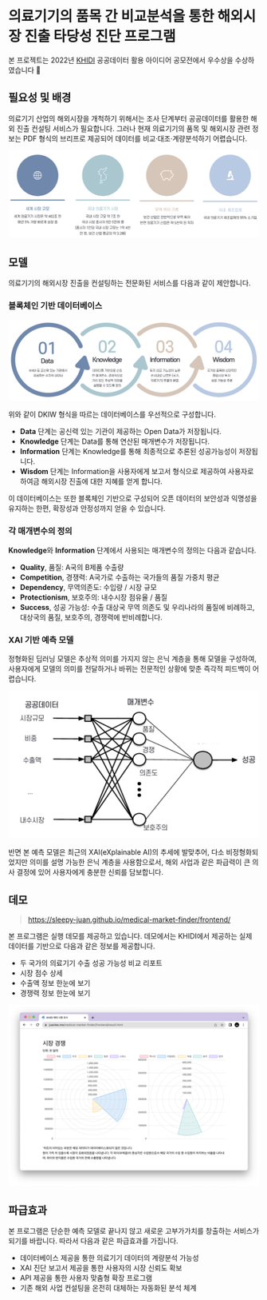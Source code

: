 # 의료기기의 품목 간 비교분석을 통한 해외시장 진출 타당성 진단 프로그램
본 프로젝트는 2022년 [KHIDI](https://www.khidi.or.kr/kps) 공공데이터 활용 아이디어 공모전에서 우수상을 수상하였습니다 🎉

## 필요성 및 배경
의료기기 산업의 해외시장을 개척하기 위해서는 조사 단계부터 공공데이터를 활용한 해외 진출 컨설팅 서비스가 필요합니다. 그러나 현재 의료기기의 품목 및 해외시장 관련 정보는 PDF 형식의 브리프로 제공되어 데이터를 비교·대조·계량분석하기 어렵습니다.

![needs](./assets/needs.png)

## 모델
의료기기의 해외시장 진출을 컨설팅하는 전문화된 서비스를 다음과 같이 제안합니다.

### 블록체인 기반 데이터베이스
![DKIW](./assets/DKIW.png)

위와 같이 DKIW 형식을 따르는 데이터베이스를 우선적으로 구성합니다.
* **Data** 단계는 공신력 있는 기관이 제공하는 Open Data가 저장됩니다.
* **Knowledge** 단계는 Data를 통해 연산된 매개변수가 저장됩니다.
* **Information** 단계는 Knowledge를 통해 최종적으로 추론된 성공가능성이 저장됩니다.
* **Wisdom** 단계는 Information을 사용자에게 보고서 형식으로 제공하여 사용자로 하여금 해외시장 진출에 대한 지혜를 얻게 합니다.

이 데이터베이스는 또한 블록체인 기반으로 구성되어 오픈 데이터의 보안성과 익명성을 유지하는 한편, 확장성과 안정성까지 얻을 수 있습니다.

### 각 매개변수의 정의
**Knowledge**와 **Information** 단계에서 사용되는 매개변수의 정의는 다음과 같습니다.

* **Quality**, 품질: A국의 B제품 수출량
* **Competition**, 경쟁력: A국가로 수출하는 국가들의 품질 가중치 평균
* **Dependency**, 무역의존도: 수입량 / 시장 규모
* **Protectionism**, 보호주의: 내수시장 점유율 / 품질
* **Success**, 성공 가능성: 수출 대상국 무역 의존도 및 우리나라의 품질에 비례하고, 대상국의 품질, 보호주의, 경쟁력에 반비례합니다.

### XAI 기반 예측 모델
정형화된 딥러닝 모델은 추상적 의미를 가지지 않는 은닉 계층을 통해 모델을 구성하여, 사용자에게 모델의 의미를 전달하거나 바뀌는 전문적인 상황에 맞춘 즉각적 피드백이 어렵습니다.

![XAI](./assets/xai.png)

반면 본 예측 모델은 최근의 XAI(eXplainable AI)의 추세에 발맞추어, 다소 비정형화되었지만 의미를 설명 가능한 은닉 계층을 사용함으로서, 해외 사업과 같은 파급력이 큰 의사 결정에 있어 사용자에게 충분한 신뢰를 담보합니다.

## 데모
> https://sleepy-juan.github.io/medical-market-finder/frontend/

본 프로그램은 실행 데모를 제공하고 있습니다. 데모에서는 KHIDI에서 제공하는 실제 데이터를 기반으로 다음과 같은 정보를 제공합니다.
* 두 국가의 의료기기 수출 성공 가능성 비교 리포트
* 시장 점수 상세
* 수출액 정보 한눈에 보기
* 경쟁력 정보 한눈에 보기

![demo](./assets/demo.png)

## 파급효과
본 프로그램은 단순한 예측 모델로 끝나지 않고 새로운 고부가가치를 창출하는 서비스가 되기를 바랍니다. 따라서 다음과 같은 파급효과를 가집니다.
* 데이터베이스 제공을 통한 의료기기 데이터의 계량분석 가능성
* XAI 진단 보고서 제공을 통한 사용자의 시장 신뢰도 확보
* API 제공을 통한 사용자 맞춤형 확장 프로그램
* 기존 해외 사업 컨설팅을 온전히 대체하는 자동화된 분석 체계